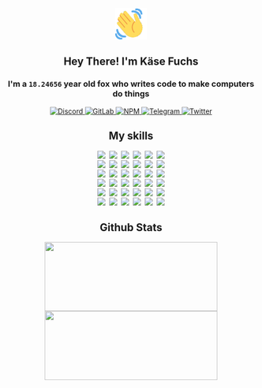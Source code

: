 <div><p align=center><img src=./resources/images/wave.gif width=64px height=64px></p><h2 align=center>Hey There! I'm Käse Fuchs</h2><h3 align=center>I'm a <code>18.24656</code> year old fox who writes code to make computers do things</h3><p align=center><a href=https://discord.com/users/507526681125322772><img alt=Discord src="https://img.shields.io/badge/Discord-5865F2?logo=discord&logoColor=white&style=flat-square#7e4d3dfd62ad7873272e8cab7df9577b"> </a><a href=https://gitlab.com/kasefuchs><img alt=GitLab src="https://img.shields.io/badge/GitLab-330F63?logo=gitlab&logoColor=white&style=flat-square#7e4d3dfd62ad7873272e8cab7df9577b"> </a><a href=https://npmjs.com/~kasefuchs><img alt=NPM src="https://img.shields.io/badge/NPM-CB3837?logo=npm&logoColor=white&style=flat-square#7e4d3dfd62ad7873272e8cab7df9577b"> </a><a href=https://t.me/kasefuchs><img alt=Telegram src="https://img.shields.io/badge/Telegram-2CA5E0?logo=telegram&logoColor=white&style=flat-square#7e4d3dfd62ad7873272e8cab7df9577b"> </a><a href=https://twitter.com/kasefuchs><img alt=Twitter src="https://img.shields.io/badge/Twitter-1DA1F2?logo=twitter&logoColor=white&style=flat-square#7e4d3dfd62ad7873272e8cab7df9577b"></a></p><h2 align=center>My skills</h2><p align=center><a href=https://aws.amazon.com/ ><picture><source srcset="https://skillicons.dev/icons?i=aws&theme=dark#7e4d3dfd62ad7873272e8cab7df9577b" media="(prefers-color-scheme: dark)"><source srcset="https://skillicons.dev/icons?i=aws&theme=light#7e4d3dfd62ad7873272e8cab7df9577b" media="(prefers-color-scheme: light), (prefers-color-scheme: no-preference)"><img src="https://skillicons.dev/icons?i=aws&theme=light#7e4d3dfd62ad7873272e8cab7df9577b"></picture></a>&nbsp;&nbsp;<a href=https://en.wikipedia.org/wiki/Bash_(Unix_shell)><picture><source srcset="https://skillicons.dev/icons?i=bash&theme=dark#7e4d3dfd62ad7873272e8cab7df9577b" media="(prefers-color-scheme: dark)"><source srcset="https://skillicons.dev/icons?i=bash&theme=light#7e4d3dfd62ad7873272e8cab7df9577b" media="(prefers-color-scheme: light), (prefers-color-scheme: no-preference)"><img src="https://skillicons.dev/icons?i=bash&theme=light#7e4d3dfd62ad7873272e8cab7df9577b"></picture></a>&nbsp;&nbsp;<a href=https://discord.com/developers/docs><picture><source srcset="https://skillicons.dev/icons?i=bots&theme=dark#7e4d3dfd62ad7873272e8cab7df9577b" media="(prefers-color-scheme: dark)"><source srcset="https://skillicons.dev/icons?i=bots&theme=light#7e4d3dfd62ad7873272e8cab7df9577b" media="(prefers-color-scheme: light), (prefers-color-scheme: no-preference)"><img src="https://skillicons.dev/icons?i=bots&theme=light#7e4d3dfd62ad7873272e8cab7df9577b"></picture></a>&nbsp;&nbsp;<a href=https://www.cloudflare.com/ ><picture><source srcset="https://skillicons.dev/icons?i=cloudflare&theme=dark#7e4d3dfd62ad7873272e8cab7df9577b" media="(prefers-color-scheme: dark)"><source srcset="https://skillicons.dev/icons?i=cloudflare&theme=light#7e4d3dfd62ad7873272e8cab7df9577b" media="(prefers-color-scheme: light), (prefers-color-scheme: no-preference)"><img src="https://skillicons.dev/icons?i=cloudflare&theme=light#7e4d3dfd62ad7873272e8cab7df9577b"></picture></a>&nbsp;&nbsp;<a href=https://en.wikipedia.org/wiki/CSS><picture><source srcset="https://skillicons.dev/icons?i=css&theme=dark#7e4d3dfd62ad7873272e8cab7df9577b" media="(prefers-color-scheme: dark)"><source srcset="https://skillicons.dev/icons?i=css&theme=light#7e4d3dfd62ad7873272e8cab7df9577b" media="(prefers-color-scheme: light), (prefers-color-scheme: no-preference)"><img src="https://skillicons.dev/icons?i=css&theme=light#7e4d3dfd62ad7873272e8cab7df9577b"></picture></a>&nbsp;&nbsp;<a href=https://www.docker.com/ ><picture><source srcset="https://skillicons.dev/icons?i=docker&theme=dark#7e4d3dfd62ad7873272e8cab7df9577b" media="(prefers-color-scheme: dark)"><source srcset="https://skillicons.dev/icons?i=docker&theme=light#7e4d3dfd62ad7873272e8cab7df9577b" media="(prefers-color-scheme: light), (prefers-color-scheme: no-preference)"><img src="https://skillicons.dev/icons?i=docker&theme=light#7e4d3dfd62ad7873272e8cab7df9577b"></picture></a><br><a href=https://www.electronjs.org/ ><picture><source srcset="https://skillicons.dev/icons?i=electron&theme=dark#7e4d3dfd62ad7873272e8cab7df9577b" media="(prefers-color-scheme: dark)"><source srcset="https://skillicons.dev/icons?i=electron&theme=light#7e4d3dfd62ad7873272e8cab7df9577b" media="(prefers-color-scheme: light), (prefers-color-scheme: no-preference)"><img src="https://skillicons.dev/icons?i=electron&theme=light#7e4d3dfd62ad7873272e8cab7df9577b"></picture></a>&nbsp;&nbsp;<a href=https://expressjs.com/ ><picture><source srcset="https://skillicons.dev/icons?i=express&theme=dark#7e4d3dfd62ad7873272e8cab7df9577b" media="(prefers-color-scheme: dark)"><source srcset="https://skillicons.dev/icons?i=express&theme=light#7e4d3dfd62ad7873272e8cab7df9577b" media="(prefers-color-scheme: light), (prefers-color-scheme: no-preference)"><img src="https://skillicons.dev/icons?i=express&theme=light#7e4d3dfd62ad7873272e8cab7df9577b"></picture></a>&nbsp;&nbsp;<a href=https://www.figma.com/ ><picture><source srcset="https://skillicons.dev/icons?i=figma&theme=dark#7e4d3dfd62ad7873272e8cab7df9577b" media="(prefers-color-scheme: dark)"><source srcset="https://skillicons.dev/icons?i=figma&theme=light#7e4d3dfd62ad7873272e8cab7df9577b" media="(prefers-color-scheme: light), (prefers-color-scheme: no-preference)"><img src="https://skillicons.dev/icons?i=figma&theme=light#7e4d3dfd62ad7873272e8cab7df9577b"></picture></a>&nbsp;&nbsp;<a href=https://firebase.google.com/ ><picture><source srcset="https://skillicons.dev/icons?i=firebase&theme=dark#7e4d3dfd62ad7873272e8cab7df9577b" media="(prefers-color-scheme: dark)"><source srcset="https://skillicons.dev/icons?i=firebase&theme=light#7e4d3dfd62ad7873272e8cab7df9577b" media="(prefers-color-scheme: light), (prefers-color-scheme: no-preference)"><img src="https://skillicons.dev/icons?i=firebase&theme=light#7e4d3dfd62ad7873272e8cab7df9577b"></picture></a>&nbsp;&nbsp;<a href=https://flask.palletsprojects.com/ ><picture><source srcset="https://skillicons.dev/icons?i=flask&theme=dark#7e4d3dfd62ad7873272e8cab7df9577b" media="(prefers-color-scheme: dark)"><source srcset="https://skillicons.dev/icons?i=flask&theme=light#7e4d3dfd62ad7873272e8cab7df9577b" media="(prefers-color-scheme: light), (prefers-color-scheme: no-preference)"><img src="https://skillicons.dev/icons?i=flask&theme=light#7e4d3dfd62ad7873272e8cab7df9577b"></picture></a>&nbsp;&nbsp;<a href=https://cloud.google.com/ ><picture><source srcset="https://skillicons.dev/icons?i=gcp&theme=dark#7e4d3dfd62ad7873272e8cab7df9577b" media="(prefers-color-scheme: dark)"><source srcset="https://skillicons.dev/icons?i=gcp&theme=light#7e4d3dfd62ad7873272e8cab7df9577b" media="(prefers-color-scheme: light), (prefers-color-scheme: no-preference)"><img src="https://skillicons.dev/icons?i=gcp&theme=light#7e4d3dfd62ad7873272e8cab7df9577b"></picture></a><br><a href=https://git-scm.com/ ><picture><source srcset="https://skillicons.dev/icons?i=git&theme=dark#7e4d3dfd62ad7873272e8cab7df9577b" media="(prefers-color-scheme: dark)"><source srcset="https://skillicons.dev/icons?i=git&theme=light#7e4d3dfd62ad7873272e8cab7df9577b" media="(prefers-color-scheme: light), (prefers-color-scheme: no-preference)"><img src="https://skillicons.dev/icons?i=git&theme=light#7e4d3dfd62ad7873272e8cab7df9577b"></picture></a>&nbsp;&nbsp;<a href=https://github.com/ ><picture><source srcset="https://skillicons.dev/icons?i=github&theme=dark#7e4d3dfd62ad7873272e8cab7df9577b" media="(prefers-color-scheme: dark)"><source srcset="https://skillicons.dev/icons?i=github&theme=light#7e4d3dfd62ad7873272e8cab7df9577b" media="(prefers-color-scheme: light), (prefers-color-scheme: no-preference)"><img src="https://skillicons.dev/icons?i=github&theme=light#7e4d3dfd62ad7873272e8cab7df9577b"></picture></a>&nbsp;&nbsp;<a href=https://gitlab.com/ ><picture><source srcset="https://skillicons.dev/icons?i=gitlab&theme=dark#7e4d3dfd62ad7873272e8cab7df9577b" media="(prefers-color-scheme: dark)"><source srcset="https://skillicons.dev/icons?i=gitlab&theme=light#7e4d3dfd62ad7873272e8cab7df9577b" media="(prefers-color-scheme: light), (prefers-color-scheme: no-preference)"><img src="https://skillicons.dev/icons?i=gitlab&theme=light#7e4d3dfd62ad7873272e8cab7df9577b"></picture></a>&nbsp;&nbsp;<a href=https://www.heroku.com/ ><picture><source srcset="https://skillicons.dev/icons?i=heroku&theme=dark#7e4d3dfd62ad7873272e8cab7df9577b" media="(prefers-color-scheme: dark)"><source srcset="https://skillicons.dev/icons?i=heroku&theme=light#7e4d3dfd62ad7873272e8cab7df9577b" media="(prefers-color-scheme: light), (prefers-color-scheme: no-preference)"><img src="https://skillicons.dev/icons?i=heroku&theme=light#7e4d3dfd62ad7873272e8cab7df9577b"></picture></a>&nbsp;&nbsp;<a href=https://en.wikipedia.org/wiki/HTML><picture><source srcset="https://skillicons.dev/icons?i=html&theme=dark#7e4d3dfd62ad7873272e8cab7df9577b" media="(prefers-color-scheme: dark)"><source srcset="https://skillicons.dev/icons?i=html&theme=light#7e4d3dfd62ad7873272e8cab7df9577b" media="(prefers-color-scheme: light), (prefers-color-scheme: no-preference)"><img src="https://skillicons.dev/icons?i=html&theme=light#7e4d3dfd62ad7873272e8cab7df9577b"></picture></a>&nbsp;&nbsp;<a href=https://en.wikipedia.org/wiki/JavaScript><picture><source srcset="https://skillicons.dev/icons?i=js&theme=dark#7e4d3dfd62ad7873272e8cab7df9577b" media="(prefers-color-scheme: dark)"><source srcset="https://skillicons.dev/icons?i=js&theme=light#7e4d3dfd62ad7873272e8cab7df9577b" media="(prefers-color-scheme: light), (prefers-color-scheme: no-preference)"><img src="https://skillicons.dev/icons?i=js&theme=light#7e4d3dfd62ad7873272e8cab7df9577b"></picture></a><br><a href=https://en.wikipedia.org/wiki/Linux><picture><source srcset="https://skillicons.dev/icons?i=linux&theme=dark#7e4d3dfd62ad7873272e8cab7df9577b" media="(prefers-color-scheme: dark)"><source srcset="https://skillicons.dev/icons?i=linux&theme=light#7e4d3dfd62ad7873272e8cab7df9577b" media="(prefers-color-scheme: light), (prefers-color-scheme: no-preference)"><img src="https://skillicons.dev/icons?i=linux&theme=light#7e4d3dfd62ad7873272e8cab7df9577b"></picture></a>&nbsp;&nbsp;<a href=https://mui.com/ ><picture><source srcset="https://skillicons.dev/icons?i=materialui&theme=dark#7e4d3dfd62ad7873272e8cab7df9577b" media="(prefers-color-scheme: dark)"><source srcset="https://skillicons.dev/icons?i=materialui&theme=light#7e4d3dfd62ad7873272e8cab7df9577b" media="(prefers-color-scheme: light), (prefers-color-scheme: no-preference)"><img src="https://skillicons.dev/icons?i=materialui&theme=light#7e4d3dfd62ad7873272e8cab7df9577b"></picture></a>&nbsp;&nbsp;<a href=https://en.wikipedia.org/wiki/Markdown><picture><source srcset="https://skillicons.dev/icons?i=md&theme=dark#7e4d3dfd62ad7873272e8cab7df9577b" media="(prefers-color-scheme: dark)"><source srcset="https://skillicons.dev/icons?i=md&theme=light#7e4d3dfd62ad7873272e8cab7df9577b" media="(prefers-color-scheme: light), (prefers-color-scheme: no-preference)"><img src="https://skillicons.dev/icons?i=md&theme=light#7e4d3dfd62ad7873272e8cab7df9577b"></picture></a>&nbsp;&nbsp;<a href=https://www.mongodb.com/ ><picture><source srcset="https://skillicons.dev/icons?i=mongodb&theme=dark#7e4d3dfd62ad7873272e8cab7df9577b" media="(prefers-color-scheme: dark)"><source srcset="https://skillicons.dev/icons?i=mongodb&theme=light#7e4d3dfd62ad7873272e8cab7df9577b" media="(prefers-color-scheme: light), (prefers-color-scheme: no-preference)"><img src="https://skillicons.dev/icons?i=mongodb&theme=light#7e4d3dfd62ad7873272e8cab7df9577b"></picture></a>&nbsp;&nbsp;<a href=https://www.mysql.com/ ><picture><source srcset="https://skillicons.dev/icons?i=mysql&theme=dark#7e4d3dfd62ad7873272e8cab7df9577b" media="(prefers-color-scheme: dark)"><source srcset="https://skillicons.dev/icons?i=mysql&theme=light#7e4d3dfd62ad7873272e8cab7df9577b" media="(prefers-color-scheme: light), (prefers-color-scheme: no-preference)"><img src="https://skillicons.dev/icons?i=mysql&theme=light#7e4d3dfd62ad7873272e8cab7df9577b"></picture></a>&nbsp;&nbsp;<a href=https://nextjs.org/ ><picture><source srcset="https://skillicons.dev/icons?i=nextjs&theme=dark#7e4d3dfd62ad7873272e8cab7df9577b" media="(prefers-color-scheme: dark)"><source srcset="https://skillicons.dev/icons?i=nextjs&theme=light#7e4d3dfd62ad7873272e8cab7df9577b" media="(prefers-color-scheme: light), (prefers-color-scheme: no-preference)"><img src="https://skillicons.dev/icons?i=nextjs&theme=light#7e4d3dfd62ad7873272e8cab7df9577b"></picture></a><br><a href=https://nodejs.org/en/ ><picture><source srcset="https://skillicons.dev/icons?i=nodejs&theme=dark#7e4d3dfd62ad7873272e8cab7df9577b" media="(prefers-color-scheme: dark)"><source srcset="https://skillicons.dev/icons?i=nodejs&theme=light#7e4d3dfd62ad7873272e8cab7df9577b" media="(prefers-color-scheme: light), (prefers-color-scheme: no-preference)"><img src="https://skillicons.dev/icons?i=nodejs&theme=light#7e4d3dfd62ad7873272e8cab7df9577b"></picture></a>&nbsp;&nbsp;<a href=https://www.postgresql.org/ ><picture><source srcset="https://skillicons.dev/icons?i=postgres&theme=dark#7e4d3dfd62ad7873272e8cab7df9577b" media="(prefers-color-scheme: dark)"><source srcset="https://skillicons.dev/icons?i=postgres&theme=light#7e4d3dfd62ad7873272e8cab7df9577b" media="(prefers-color-scheme: light), (prefers-color-scheme: no-preference)"><img src="https://skillicons.dev/icons?i=postgres&theme=light#7e4d3dfd62ad7873272e8cab7df9577b"></picture></a>&nbsp;&nbsp;<a href=https://learn.microsoft.com/en-us/powershell/ ><picture><source srcset="https://skillicons.dev/icons?i=powershell&theme=dark#7e4d3dfd62ad7873272e8cab7df9577b" media="(prefers-color-scheme: dark)"><source srcset="https://skillicons.dev/icons?i=powershell&theme=light#7e4d3dfd62ad7873272e8cab7df9577b" media="(prefers-color-scheme: light), (prefers-color-scheme: no-preference)"><img src="https://skillicons.dev/icons?i=powershell&theme=light#7e4d3dfd62ad7873272e8cab7df9577b"></picture></a>&nbsp;&nbsp;<a href=https://www.python.org/ ><picture><source srcset="https://skillicons.dev/icons?i=py&theme=dark#7e4d3dfd62ad7873272e8cab7df9577b" media="(prefers-color-scheme: dark)"><source srcset="https://skillicons.dev/icons?i=py&theme=light#7e4d3dfd62ad7873272e8cab7df9577b" media="(prefers-color-scheme: light), (prefers-color-scheme: no-preference)"><img src="https://skillicons.dev/icons?i=py&theme=light#7e4d3dfd62ad7873272e8cab7df9577b"></picture></a>&nbsp;&nbsp;<a href=https://www.raspberrypi.org/ ><picture><source srcset="https://skillicons.dev/icons?i=raspberrypi&theme=dark#7e4d3dfd62ad7873272e8cab7df9577b" media="(prefers-color-scheme: dark)"><source srcset="https://skillicons.dev/icons?i=raspberrypi&theme=light#7e4d3dfd62ad7873272e8cab7df9577b" media="(prefers-color-scheme: light), (prefers-color-scheme: no-preference)"><img src="https://skillicons.dev/icons?i=raspberrypi&theme=light#7e4d3dfd62ad7873272e8cab7df9577b"></picture></a>&nbsp;&nbsp;<a href=https://reactjs.org/ ><picture><source srcset="https://skillicons.dev/icons?i=react&theme=dark#7e4d3dfd62ad7873272e8cab7df9577b" media="(prefers-color-scheme: dark)"><source srcset="https://skillicons.dev/icons?i=react&theme=light#7e4d3dfd62ad7873272e8cab7df9577b" media="(prefers-color-scheme: light), (prefers-color-scheme: no-preference)"><img src="https://skillicons.dev/icons?i=react&theme=light#7e4d3dfd62ad7873272e8cab7df9577b"></picture></a><br><a href=https://redux.js.org/ ><picture><source srcset="https://skillicons.dev/icons?i=redux&theme=dark#7e4d3dfd62ad7873272e8cab7df9577b" media="(prefers-color-scheme: dark)"><source srcset="https://skillicons.dev/icons?i=redux&theme=light#7e4d3dfd62ad7873272e8cab7df9577b" media="(prefers-color-scheme: light), (prefers-color-scheme: no-preference)"><img src="https://skillicons.dev/icons?i=redux&theme=light#7e4d3dfd62ad7873272e8cab7df9577b"></picture></a>&nbsp;&nbsp;<a href=https://en.wikipedia.org/wiki/Regular_expression><picture><source srcset="https://skillicons.dev/icons?i=regex&theme=dark#7e4d3dfd62ad7873272e8cab7df9577b" media="(prefers-color-scheme: dark)"><source srcset="https://skillicons.dev/icons?i=regex&theme=light#7e4d3dfd62ad7873272e8cab7df9577b" media="(prefers-color-scheme: light), (prefers-color-scheme: no-preference)"><img src="https://skillicons.dev/icons?i=regex&theme=light#7e4d3dfd62ad7873272e8cab7df9577b"></picture></a>&nbsp;&nbsp;<a href=https://en.wikipedia.org/wiki/Sass_(stylesheet_language)><picture><source srcset="https://skillicons.dev/icons?i=sass&theme=dark#7e4d3dfd62ad7873272e8cab7df9577b" media="(prefers-color-scheme: dark)"><source srcset="https://skillicons.dev/icons?i=sass&theme=light#7e4d3dfd62ad7873272e8cab7df9577b" media="(prefers-color-scheme: light), (prefers-color-scheme: no-preference)"><img src="https://skillicons.dev/icons?i=sass&theme=light#7e4d3dfd62ad7873272e8cab7df9577b"></picture></a>&nbsp;&nbsp;<a href=https://www.typescriptlang.org/ ><picture><source srcset="https://skillicons.dev/icons?i=ts&theme=dark#7e4d3dfd62ad7873272e8cab7df9577b" media="(prefers-color-scheme: dark)"><source srcset="https://skillicons.dev/icons?i=ts&theme=light#7e4d3dfd62ad7873272e8cab7df9577b" media="(prefers-color-scheme: light), (prefers-color-scheme: no-preference)"><img src="https://skillicons.dev/icons?i=ts&theme=light#7e4d3dfd62ad7873272e8cab7df9577b"></picture></a>&nbsp;&nbsp;<a href=https://unity.com/ ><picture><source srcset="https://skillicons.dev/icons?i=unity&theme=dark#7e4d3dfd62ad7873272e8cab7df9577b" media="(prefers-color-scheme: dark)"><source srcset="https://skillicons.dev/icons?i=unity&theme=light#7e4d3dfd62ad7873272e8cab7df9577b" media="(prefers-color-scheme: light), (prefers-color-scheme: no-preference)"><img src="https://skillicons.dev/icons?i=unity&theme=light#7e4d3dfd62ad7873272e8cab7df9577b"></picture></a>&nbsp;&nbsp;<a href=https://workers.cloudflare.com/ ><picture><source srcset="https://skillicons.dev/icons?i=workers&theme=dark#7e4d3dfd62ad7873272e8cab7df9577b" media="(prefers-color-scheme: dark)"><source srcset="https://skillicons.dev/icons?i=workers&theme=light#7e4d3dfd62ad7873272e8cab7df9577b" media="(prefers-color-scheme: light), (prefers-color-scheme: no-preference)"><img src="https://skillicons.dev/icons?i=workers&theme=light#7e4d3dfd62ad7873272e8cab7df9577b"></picture></a><br></p><h2 align=center>Github Stats</h2><p align=center><picture><source srcset="https://github-readme-stats-kasefuchs.vercel.app/api/?count_private=true&hide_border=true&hide_rank=true&line_height=20&hide_title=true&username=Kasefuchs&theme=dark#7e4d3dfd62ad7873272e8cab7df9577b" media="(prefers-color-scheme: dark)"><source srcset="https://github-readme-stats-kasefuchs.vercel.app/api/?count_private=true&hide_border=true&hide_rank=true&line_height=20&hide_title=true&username=Kasefuchs&theme=light#7e4d3dfd62ad7873272e8cab7df9577b" media="(prefers-color-scheme: light), (prefers-color-scheme: no-preference)"><img align=middle width=350 height=140 src="https://github-readme-stats-kasefuchs.vercel.app/api/?count_private=true&hide_border=true&hide_rank=true&line_height=20&hide_title=true&username=Kasefuchs&theme=light#7e4d3dfd62ad7873272e8cab7df9577b"></picture><picture><source srcset="https://github-readme-stats-kasefuchs.vercel.app/api/top-langs/?count_private=true&hide_border=true&layout=compact&username=Kasefuchs&theme=dark#7e4d3dfd62ad7873272e8cab7df9577b" media="(prefers-color-scheme: dark)"><source srcset="https://github-readme-stats-kasefuchs.vercel.app/api/top-langs/?count_private=true&hide_border=true&layout=compact&username=Kasefuchs&theme=light#7e4d3dfd62ad7873272e8cab7df9577b" media="(prefers-color-scheme: light), (prefers-color-scheme: no-preference)"><img align=middle width=350 height=140 src="https://github-readme-stats-kasefuchs.vercel.app/api/top-langs/?count_private=true&hide_border=true&layout=compact&username=Kasefuchs&theme=light#7e4d3dfd62ad7873272e8cab7df9577b"></picture></p><img src="https://hit.yhype.me/github/profile?user_id=64592097#7e4d3dfd62ad7873272e8cab7df9577b" alt=""></div>